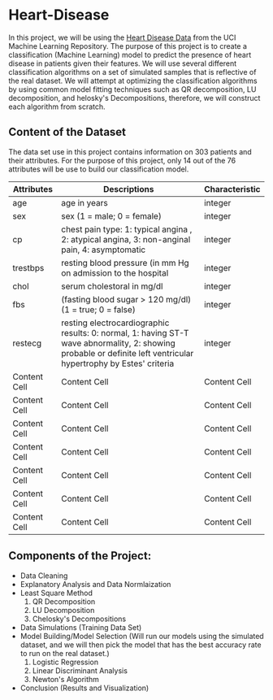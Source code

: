 # Heart-Disease

In this project, we will be using the [Heart Disease Data](https://archive.ics.uci.edu/ml/datasets/Heart+Disease) from the UCI Machine Learning Repository. The purpose of this project is to create a classification (Machine Learning) model to predict the presence of heart disease in patients given their features. We will use several different classification algorithms on a set of simulated samples that is reflective of the real dataset. We will attempt at optimizing the classification algorithms by using common model fitting techniques such as QR decomposition, LU decomposition, and helosky's Decompositions, therefore, we will construct each algorithm from scratch. 

## Content of the Dataset
The data set use in this project contains information on 303 patients and their attributes. For the purpose of this project, only 14 out of the 76 attributes will be use to build our classification model.


| Attributes  | Descriptions | Characteristic |
| --- | --- | --- |
|  age  | age in years   | integer  | 
| sex  | sex (1 = male; 0 = female)   | integer  |
| cp  | chest pain type: 1: typical angina ,  2: atypical angina, 3: non-anginal pain, 4: asymptomatic   | integer | 
| trestbps | resting blood pressure (in mm Hg on admission to the hospital | integer  |
| chol  | serum cholestoral in mg/dl  | integer  | 
| fbs  | (fasting blood sugar &gt; 120 mg/dl) (1 = true; 0 = false)  | integer |
| restecg  | resting electrocardiographic results: 0: normal, 1: having ST-T wave abnormality, 2: showing probable or definite left ventricular hypertrophy by Estes' criteria  | integer | 
| Content Cell  | Content Cell  | Content Cell  |
| Content Cell  | Content Cell  | Content Cell  | 
| Content Cell  | Content Cell  | Content Cell  |
| Content Cell  | Content Cell  | Content Cell  | 
| Content Cell  | Content Cell  | Content Cell  |
| Content Cell  | Content Cell  | Content Cell  | 
| Content Cell  | Content Cell  | Content Cell  |


## Components of the Project:
- Data Cleaning 
- Explanatory Analysis and Data Normlaization
- Least Square Method
  1. QR Decomposition
  2. LU Decomposition
  3. Chelosky's Decompositions
- Data Simulations (Training Data Set)
- Model Building/Model Selection (Will run our models using the simulated dataset, and we will then pick the model that has the best accuracy rate to run on the real dataset.)
  1. Logistic Regression
  2. Linear Discriminant Analysis
  3. Newton's Algorithm
- Conclusion (Results and Visualization)


